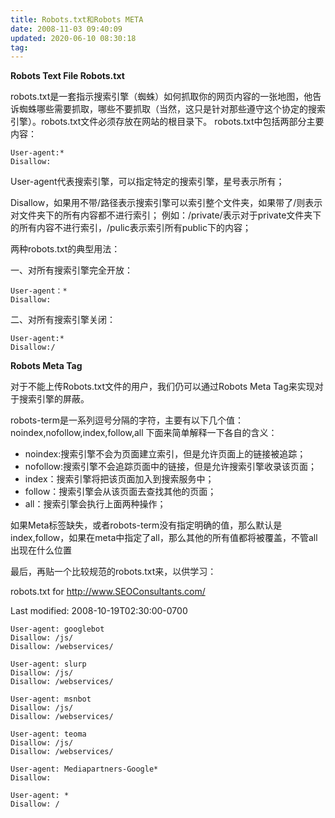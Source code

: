 ```yaml
---
title: Robots.txt和Robots META
date: 2008-11-03 09:40:09
updated: 2020-06-10 08:30:18
tag: 
---
```


**Robots Text File Robots.txt**

robots.txt是一套指示搜索引擎（蜘蛛）如何抓取你的网页内容的一张地图，他告诉蜘蛛哪些需要抓取，哪些不要抓取（当然，这只是针对那些遵守这个协定的搜索引擎）。robots.txt文件必须存放在网站的根目录下。
robots.txt中包括两部分主要内容：

```
User-agent:*
Disallow:
```


User-agent代表搜索引擎，可以指定特定的搜索引擎，星号表示所有；

Disallow，如果用不带/路径表示搜索引擎可以索引整个文件夹，如果带了/则表示对文件夹下的所有内容都不进行索引；
例如：/private/表示对于private文件夹下的所有内容不进行索引，/pulic表示索引所有public下的内容；

两种robots.txt的典型用法：

一、对所有搜索引擎完全开放：

```
User-agent：*
Disallow:
```

二、对所有搜索引擎关闭：

```
User-agent:*
Disallow:/
```

**Robots Meta Tag**

对于不能上传Robots.txt文件的用户，我们仍可以通过Robots Meta Tag来实现对于搜索引擎的屏蔽。
<meta name="robots" content="robots-term" />

robots-term是一系列逗号分隔的字符，主要有以下几个值：noindex,nofollow,index,follow,all
下面来简单解释一下各自的含义：

* noindex:搜索引擎不会为页面建立索引，但是允许页面上的链接被追踪；
* nofollow:搜索引擎不会追踪页面中的链接，但是允许搜索引擎收录该页面；
* index：搜索引擎将把该页面加入到搜索服务中；
* follow：搜索引擎会从该页面去查找其他的页面；
* all：搜索引擎会执行上面两种操作；

如果Meta标签缺失，或者robots-term没有指定明确的值，那么默认是index,follow，如果在meta中指定了all，那么其他的所有值都将被覆盖，不管all出现在什么位置

最后，再贴一个比较规范的robots.txt来，以供学习：

robots.txt for http://www.SEOConsultants.com/

Last modified: 2008-10-19T02:30:00-0700

```
User-agent: googlebot
Disallow: /js/
Disallow: /webservices/

User-agent: slurp
Disallow: /js/
Disallow: /webservices/

User-agent: msnbot
Disallow: /js/
Disallow: /webservices/

User-agent: teoma
Disallow: /js/
Disallow: /webservices/

User-agent: Mediapartners-Google*
Disallow:

User-agent: *
Disallow: /
```